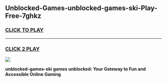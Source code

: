 
## Unblocked-Games-unblocked-games-ski-Play-Free-7ghkz
<h3>
<a href="https://premium76.site?title=unblocked-games-ski&ref=23A">CLICK TO PLAY</a></h3>
<hr>

<h3>
<a href="https://premium76.site?title=unblocked-games-ski&ref=23A">CLICK 2 PLAY</a>
  
</h3>

<a href="https://premium76.site?title=unblocked-games-ski&ref=23A"><img src="https://clearcache.store/games.png"></a>


**unblocked-games-ski games unblocked: Your Gateway to Fun and Accessible Online Gaming**

